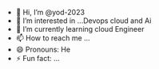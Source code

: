 - 👋 Hi, I’m @yod-2023
- 👀 I’m interested in ...Devops cloud and Ai
- 🌱 I’m currently learning cloud Engineer
- 📫 How to reach me ...
- 😄 Pronouns: He
- ⚡ Fun fact: ...

<!---
yod-2023/yod-2023 is a ✨ special ✨ repository because its `README.md` (this file) appears on your GitHub profile.
You can click the Preview link to take a look at your changes.
--->
